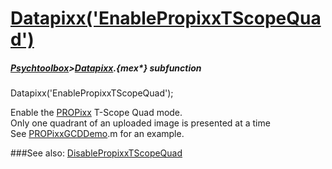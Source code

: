 # [Datapixx('EnablePropixxTScopeQuad')](Datapixx-EnablePropixxTScopeQuad) 
##### [Psychtoolbox](Psychtoolbox)>[Datapixx](Datapixx).{mex*} subfunction

Datapixx('EnablePropixxTScopeQuad');

Enable the [PROPixx](PROPixx) T-Scope Quad mode.  
Only one quadrant of an uploaded image is presented at a time  
See [PROPixxGCDDemo](PROPixxGCDDemo).m for an example.  
  


###See also:
[DisablePropixxTScopeQuad](Datapixx-DisablePropixxTScopeQuad)
